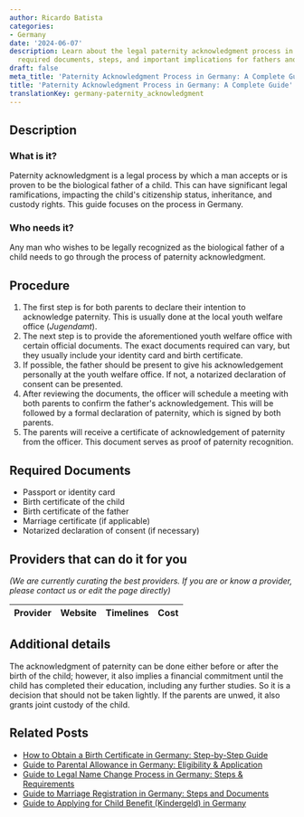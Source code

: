 ```yaml
---
author: Ricardo Batista
categories:
- Germany
date: '2024-06-07'
description: Learn about the legal paternity acknowledgment process in Germany, including
  required documents, steps, and important implications for fathers and children.
draft: false
meta_title: 'Paternity Acknowledgment Process in Germany: A Complete Guide'
title: 'Paternity Acknowledgment Process in Germany: A Complete Guide'
translationKey: germany-paternity_acknowledgment
---
```


## Description
### What is it?
Paternity acknowledgment is a legal process by which a man accepts or is proven to be the biological father of a child. This can have significant legal ramifications, impacting the child's citizenship status, inheritance, and custody rights. This guide focuses on the process in Germany.

### Who needs it?
Any man who wishes to be legally recognized as the biological father of a child needs to go through the process of paternity acknowledgment.

## Procedure
1. The first step is for both parents to declare their intention to acknowledge paternity. This is usually done at the local youth welfare office (*Jugendamt*).
2. The next step is to provide the aforementioned youth welfare office with certain official documents. The exact documents required can vary, but they usually include your identity card and birth certificate.
3. If possible, the father should be present to give his acknowledgement personally at the youth welfare office. If not, a notarized declaration of consent can be presented.
4. After reviewing the documents, the officer will schedule a meeting with both parents to confirm the father's acknowledgement. This will be followed by a formal declaration of paternity, which is signed by both parents.
5. The parents will receive a certificate of acknowledgement of paternity from the officer. This document serves as proof of paternity recognition.

## Required Documents
- Passport or identity card
- Birth certificate of the child
- Birth certificate of the father
- Marriage certificate (if applicable)
- Notarized declaration of consent (if necessary)

## Providers that can do it for you

_(We are currently curating the best providers. If you are or know a provider, please contact us or edit the page directly)_

| Provider        |     Website     |     Timelines    |       Cost      |
| :-------------: | :-------------: |  :-------------: | :-------------: |

## Additional details
The acknowledgment of paternity can be done either before or after the birth of the child; however, it also implies a financial commitment until the child has completed their education, including any further studies. So it is a decision that should not be taken lightly. If the parents are unwed, it also grants joint custody of the child.
## Related Posts

- [How to Obtain a Birth Certificate in Germany: Step-by-Step Guide](https://tramitit.com/guides/germany/applying_for_a_birth_certificate/)
- [Guide to Parental Allowance in Germany: Eligibility & Application](https://tramitit.com/guides/germany/applying_for_parental_allowance/)
- [Guide to Legal Name Change Process in Germany: Steps & Requirements](https://tramitit.com/guides/germany/declaration_of_name_change/)
- [Guide to Marriage Registration in Germany: Steps and Documents](https://tramitit.com/guides/germany/marriage_registration/)
- [Guide to Applying for Child Benefit (Kindergeld) in Germany](https://tramitit.com/guides/germany/applying_for_child_benefit/)
